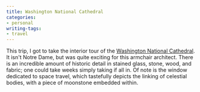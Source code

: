 ```yaml
---
title: Washington National Cathedral
categories:
- personal
writing-tags:
- travel
---
```


This trip, I got to take the interior tour of the [Washington National Cathedral][1].  It isn't Notre Dame, but was quite exciting for this armchair architect.  There is an incredible amount of historic detail in stained glass, stone, wood, and fabric; one could take weeks simply taking if all in.  Of note is the window dedicated to space travel, which tastefully depicts the linking of celestial bodies, with a piece of moonstone embedded within.

   [1]: http://www.cathedral.org/cathedral/
